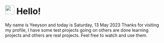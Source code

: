  <h1>
    <img src="https://emojis.slackmojis.com/emojis/images/1643510097/45343/hi.gif?1643510097" width="30"/> 
    Hello!
 </h1>
 <p>
    My name is Yeeyson and today is Saturday, 13 May 2023
    Thanks for visiting my profile, I have some test projects going on others are done learning projects and others are real projects.
    Feel free to watch and use them.
 </p>